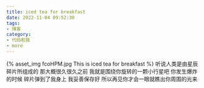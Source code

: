 ```yaml
---
title: iced tea for breakfast
date: 2022-11-04 09:52:30
tags:
- 博客
category:
- 代码和我
- more
---
```

{% asset_img fcoHPM.jpg This is iced tea for breakfast %}
听说人类是由星辰碎片所组成的 那大概很久很久之前 我就是围绕你旋转的一颗小行星吧 你发生爆炸的时候 碎片弹到了我身上 我妥善保存好 所以再见你才会一眼就瞧出你周围的光来